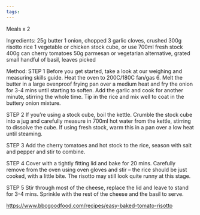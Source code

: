 ```yaml
---
tags:
---
```


Meals x 2

Ingredients:
25g butter
1 onion, chopped
3 garlic cloves, crushed
300g risotto rice
1 vegetable or chicken stock cube, or use 700ml fresh stock
400g can cherry tomatoes
50g parmesan or vegetarian alternative, grated
small handful of basil, leaves picked

Method:
STEP 1
Before you get started, take a look at our weighing and measuring skills guide. Heat the oven to 200C/180C fan/gas 6. Melt the butter in a large ovenproof frying pan over a medium heat and fry the onion for 3-4 mins until starting to soften. Add the garlic and cook for another minute, stirring the whole time. Tip in the rice and mix well to coat in the buttery onion mixture.

STEP 2
If you’re using a stock cube, boil the kettle. Crumble the stock cube into a jug and carefully measure in 700ml hot water from the kettle, stirring to dissolve the cube. If using fresh stock, warm this in a pan over a low heat until steaming.

STEP 3
Add the cherry tomatoes and hot stock to the rice, season with salt and pepper and stir to combine.

STEP 4
Cover with a tightly fitting lid and bake for 20 mins. Carefully remove from the oven using oven gloves and stir – the rice should be just cooked, with a little bite. The risotto may still look quite runny at this stage.

STEP 5
Stir through most of the cheese, replace the lid and leave to stand for 3-4 mins. Sprinkle with the rest of the cheese and the basil to serve.

https://www.bbcgoodfood.com/recipes/easy-baked-tomato-risotto